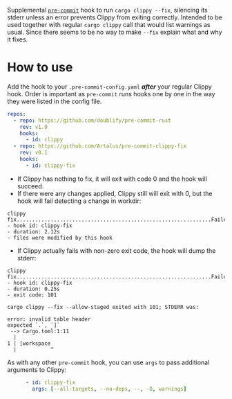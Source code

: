 Supplemental [`pre-commit`](https://pre-commit.com) hook to run `cargo clippy --fix`,
silencing its stderr unless an error prevents Clippy from exiting correctly.
Intended to be used together with regular `cargo clippy` call that would list
warnings as usual.
Since there seems to be no way to make `--fix` explain what and why it fixes.

# How to use

Add the hook to your `.pre-commit-config.yaml` __*after*__ your regular Clippy hook.
Order is important as `pre-commit` runs hooks one by one in the way they were listed
in the config file.
```yaml
repos:
  - repo: https://github.com/doublify/pre-commit-rust
    rev: v1.0
    hooks:
      - id: clippy
  - repo: https://github.com/Artalus/pre-commit-clippy-fix
    rev: v0.1
    hooks:
      - id: clippy-fix
```
- If Clippy has nothing to fix, it will exit with code 0 and the hook will succeed.
- If there were any changes applied, Clippy still will exit with 0, but the hook
will fail detecting a change in workdir:
```
clippy fix...............................................................Failed
- hook id: clippy-fix
- duration: 2.12s
- files were modified by this hook
```
- If Clippy actually fails with non-zero exit code, the hook will dump the stderr:
```
clippy fix...............................................................Failed
- hook id: clippy-fix
- duration: 0.25s
- exit code: 101

cargo clippy --fix --allow-staged exited with 101; STDERR was:

error: invalid table header
expected `.`, `]`
 --> Cargo.toml:1:11
  |
1 | [workspace
  |           ^
```

As with any other `pre-commit` hook, you can use `args` to pass additional
arguments to Clippy:
```yaml
      - id: clippy-fix
        args: [--all-targets, --no-deps, --, -D, warnings]
```
